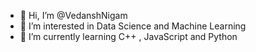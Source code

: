 - 👋 Hi, I’m @VedanshNigam
- 👀 I’m interested in Data Science and Machine Learning
- 🌱 I’m currently learning C++ , JavaScript and Python

<!---
VedanshNigam/VedanshNigam is a ✨ special ✨ repository because its `README.md` (this file) appears on your GitHub profile.
You can click the Preview link to take a look at your changes.
--->
